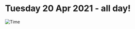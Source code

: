 # Tuesday 20 Apr 2021 - all day!
![Time](https://github.com/rich-ctm/today/workflows/Time/badge.svg)
